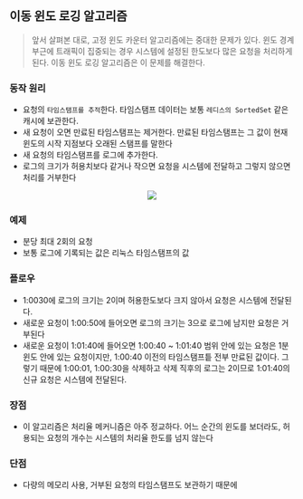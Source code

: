 ## 이동 윈도 로깅 알고리즘

> 앞서 살펴본 대로, 고정 윈도 카운터 알고리즘에는 중대한 문제가 있다. 윈도 경계 부근에 트래픽이 집중되는 경우 시스템에 설정된 한도보다 많은 요청을 처리하게 된다. 이동 윈도 로깅 알고리즘은 이 문제를 해결한다.
> 

### 동작 원리

- 요청의 `타임스탬프를 추적`한다. 타임스탬프 데이터는 보통 `레디스의 SortedSet` 같은 캐시에 보관한다.
- 새 요청이 오면 만료된 타임스탬프는 제거한다. 만료된 타임스탬프는 그 값이 현재 윈도의 시작 지점보다 오래된 스탬프를 말한다
- 새 요청의 타임스탬프를 로그에 추가한다.
- 로그의 크기가 허용치보다 같거나 작으면 요청을 시스템에 전달하고 그렇지 않으면 처리를 거부한다

<p align="center">
  <img src="https://user-images.githubusercontent.com/76584547/224108478-7905c727-38d0-4589-be11-98e8e579f1dc.png">
</p>


### 예제

- 분당 최대 2회의 요청
- 보통 로그에 기록되는 값은 리눅스 타임스탬프의 값

### 플로우

- 1:0030에 로그의 크기는 2이며 허용한도보다 크지 않아서 요청은 시스템에 전달된다.
- 새로운 요청이 1:00:50에 들어오면 로그의 크기는 3으로 로그에 남지만 요청은 거부된다
- 새로운 요청이 1:01:40에 들어오면 1:00:40 ~ 1:01:40 범위 안에 있는 요청은 1분 윈도 안에 있는 요청이지만, 1:00:40 이전의 타임스탬프틑 전부 만료된 값이다. 그렇기 때문에 1:00:01, 1:00:30을 삭제하고 삭제 직후의 로그는 2이므로 1:01:40의 신규 요청은 시스템에 전달된다.

### 장점

- 이 알고리즘은 처리율 메커니즘은 아주 정교하다. 어느 순간의 윈도를 보더라도, 허용되는 요청의 개수는 시스템의 처리율 한도를 넘지 않는다

### 단점

- 다량의 메모리 사용, 거부된 요청의 타임스탬프도 보관하기 때문에
